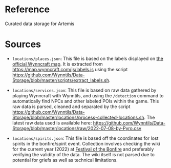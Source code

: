 # Reference
Curated data storage for Artemis

# Sources

* `locations/places.json`: This file is based on the labels displayed on [the
  official Wynncraft map](https://map.wynncraft.com/). It is extracted from
  https://map.wynncraft.com/js/labels.js using the script
  https://github.com/Wynntils/Data-Storage/blob/master/scripts/extract_labels.sh.

* `locations/services.json`: This file is based on raw data gathered by playing
Wynncraft with Wynntils, and using the `/detection` command to automatically
find NPCs and other labeled POIs within the game. This raw data is parsed,
cleaned and separated by the script
https://github.com/Wynntils/Data-Storage/blob/master/locations/process-collected-locations.sh.
The latest raw data used is available here:
https://github.com/Wynntils/Data-Storage/blob/master/locations/raw/2022-07-08-by-Pyro.csv

* `locations/spirits.json`: This file is based off the coordinates for lost spirits in the bonfire/spirit event.
Collection involves checking the wiki for the current year (2022) at
[Festival of the Bonfire](https://wynncraft.fandom.com/wiki/Festival_of_the_Bonfire_(2022))
and preferably verifying the validity of the data. The wiki itself is not parsed due to potential for griefs as
well as technical limitations.
